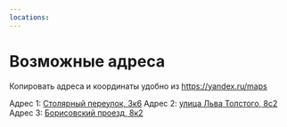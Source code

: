 ```yaml
---
locations: 
---
```


# Возможные адреса
Копировать адреса и координаты удобно из https://yandex.ru/maps

Адрес 1: [Столярный переулок, 3к6](geo:55.764794,37.571597) 
Адрес 2: [улица Льва Толстого, 8с2](geo:55.732524,37.589985)
Адрес 3: [Борисовский проезд, 8к2](geo:55.623707,37.720241) 